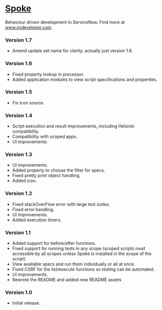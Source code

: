 # [Spoke](https://github.com/sn-developer/Spoke)
Behaviour driven development in ServiceNow. Find more at www.sndeveloper.com.

### Version 1.7
* Amend update set name for clarity; actually just version 1.6.

### Version 1.6
* Fixed property lookup in processor.
* Added application modules to view script specifications and properties.

### Version 1.5
* Fix icon source.

### Version 1.4
* Script execution and result improvements, including Helsinki compatibility.
* Compatibility with scoped apps.
* UI improvements.

### Version 1.3
* UI improvements.
* Added property to choose the filter for specs.
* Fixed pretty print object handling.
* Added icon.

### Version 1.2
* Fixed stackOverFlow error with large test suites.
* Fixed error handling.
* UI improvements.
* Added execution timers.

### Version 1.1
* Added support for before/after functions.
* Fixed support for running tests in any scope (scoped scripts must accessible
  by all scopes unless Spoke is installed in the scope of the script)
* View available specs and run them individually or all at once.
* Fixed CSRF for the list/execute functions so testing can be automated.
* UI improvements.
* Rewrote the README and added new README assets

### Version 1.0
* Initial release.
